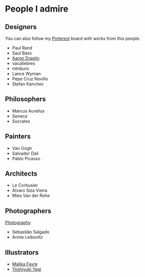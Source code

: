 # People I admire

## Designers

You can also follow my [Pinterest](https://www.pinterest.pt/rubrodc/people-i-love/) board with works from this people.

- Paul Rand
- Saul Bass
- [Aaron Draplin](http://draplin.com/)
- vacaliebres
- mtnburo
- Lance Wyman
- Pepe Cruz Novillo
- Stefan Kanchev

## Philosophers

- Marcus Aurelius
- Seneca
- Socrates

## Painters

- Van Gogh
- Salvador Dalí
- Pablo Picasso

## Architects

- Le Corbusier
- Álvaro Siza Vieira
- Mies Van der Rohe

## Photographers

[Photography](https://github.com/rubrodc/ruben-2.0/tree/d4dba5bf66729cd5cf886a73802b07e628424a9b/everything-i-know/sharing/photography.md)

- Sebastião Salgado
- Annie Leibovitz

## Illustrators

- [Malika Favre](https://www.malikafavre.com/)
- [Yoshiyuki Yagi](https://dribbble.com/y_designs)
